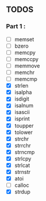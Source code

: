 ## TODOS

### Part 1 :
- [ ] memset
- [ ] bzero
- [ ] memcpy
- [ ] memccpy
- [ ] memmove
- [ ] memchr
- [ ] memcmp
- [x] strlen
- [x] isalpha
- [x] isdigit
- [x] isalnum
- [x] isascii
- [x] isprint
- [x] toupper
- [x] tolower
- [x] strchr
- [x] strrchr
- [x] strncmp
- [x] strlcpy
- [x] strlcat
- [x] strnstr
- [x] atoi
- [ ] calloc
- [x] strdup
